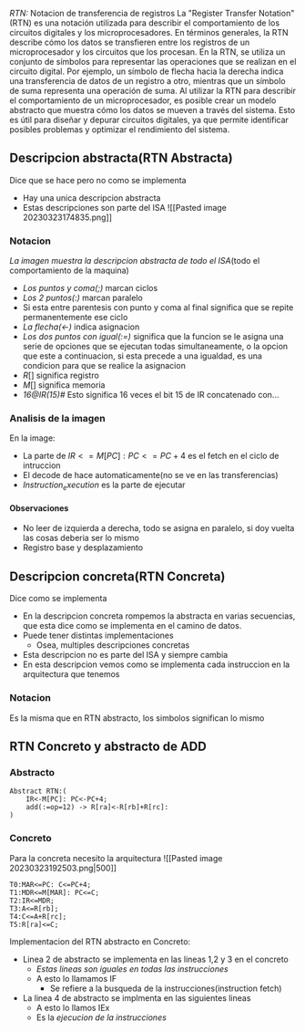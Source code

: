 *RTN:* Notacion de transferencia de registros
La "Register Transfer Notation" (RTN) es una notación utilizada para describir el comportamiento de los circuitos digitales y los microprocesadores. En términos generales, la RTN describe cómo los datos se transfieren entre los registros de un microprocesador y los circuitos que los procesan.
En la RTN, se utiliza un conjunto de símbolos para representar las operaciones que se realizan en el circuito digital. Por ejemplo, un símbolo de flecha hacia la derecha indica una transferencia de datos de un registro a otro, mientras que un símbolo de suma representa una operación de suma.
Al utilizar la RTN para describir el comportamiento de un microprocesador, es posible crear un modelo abstracto que muestra cómo los datos se mueven a través del sistema. Esto es útil para diseñar y depurar circuitos digitales, ya que permite identificar posibles problemas y optimizar el rendimiento del sistema.
## Descripcion abstracta(RTN Abstracta)
Dice que se hace pero no como se implementa
- Hay una unica descripcion abstracta
- Estas descripciones son parte del ISA
![[Pasted image 20230323174835.png]]
### Notacion
*La imagen muestra la descripcion abstracta de todo el ISA*(todo el comportamiento de la maquina)
- *Los puntos y coma(;)* marcan ciclos
- *Los 2 puntos(:)* marcan paralelo
- Si esta entre parentesis con punto y coma al final significa que se repite permanentemente ese ciclo
- *La flecha(<-)* indica asignacion
- *Los dos puntos con igual(:=)* significa que la funcion se le asigna una serie de opciones que se ejecutan todas simultaneamente, o la opcion que este a continuacion, si esta precede a una igualdad, es una condicion para que se realice la asignacion
- $R[]$ significa registro
- $M[]$ significa memoria
- *16@IR(15)#* Esto significa 16 veces el bit 15 de IR concatenado con...
### Analisis de la imagen
En la image:
- La parte de $IR<=M[PC]: PC<=PC+4$ es el fetch en el ciclo de intruccion
- El decode de hace automaticamente(no se ve en las transferencias)
- $Instruction_execution$ es la parte de ejecutar
#### Observaciones
- No leer de izquierda a derecha, todo se asigna en paralelo, si doy vuelta las cosas deberia ser lo mismo
- Registro base y desplazamiento
## Descripcion concreta(RTN Concreta)
Dice como se implementa
- En la descripcion concreta rompemos la abstracta en varias secuencias, que esta dice como se implementa en el camino de datos.
- Puede tener distintas implementaciones
	- Osea, multiples descripciones concretas
- Esta descripcion no es parte del ISA y siempre cambia
- En esta descripcion vemos como se implementa cada instruccion en la arquitectura que tenemos
### Notacion
Es la misma que en RTN abstracto, los simbolos significan lo mismo
## RTN Concreto y abstracto de ADD
### Abstracto
``` 
Abstract RTN:(
	IR<-M[PC]: PC<-PC+4;
	add(:=op=12) -> R[ra]<-R[rb]+R[rc]:
)
```
### Concreto
Para la concreta necesito la arquitectura
![[Pasted image 20230323192503.png|500]]
```
T0:MAR<=PC: C<=PC+4;
T1:MDR<=M[MAR]: PC<=C;
T2:IR<=MDR;
T3:A<=R[rb];
T4:C<=A+R[rc];
T5:R[ra]<=C;
```
Implementacion del RTN abstracto en Concreto:
- Linea 2 de abstracto se implementa en las lineas 1,2 y 3 en el concreto
	- *Estas lineas son iguales en todas las instrucciones*
	- A esto lo llamamos IF
		- Se refiere a la busqueda de la instrucciones(instruction fetch)
- La linea 4 de abstracto se implmenta en las siguientes lineas
	- A esto lo llamos IEx
	- Es la *ejecucion de la instrucciones*